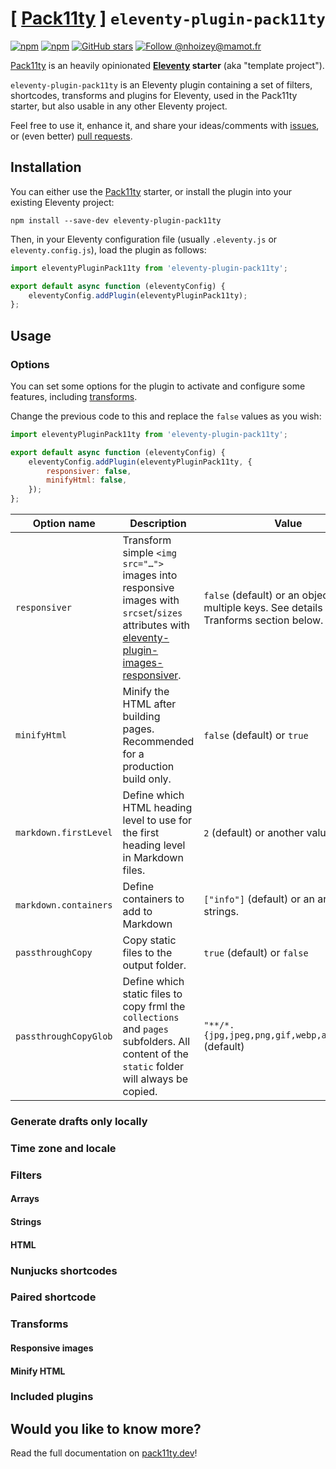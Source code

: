 # [ [Pack11ty](https://pack11ty.dev) ] `eleventy-plugin-pack11ty`

[![npm](https://img.shields.io/npm/v/eleventy-plugin-pack11ty?logo=npm&style=for-the-badge)](https://www.npmjs.com/package/eleventy-plugin-pack11ty)
[![npm](https://img.shields.io/npm/dw/eleventy-plugin-pack11ty?style=for-the-badge&logo=npm)](https://www.npmjs.com/package/eleventy-plugin-pack11ty)
[![GitHub stars](https://img.shields.io/github/stars/nhoizey/eleventy-plugin-pack11ty.svg?style=for-the-badge&logo=github)](https://github.com/nhoizey/eleventy-plugin-pack11ty/stargazers)
[![Follow @nhoizey@mamot.fr](https://img.shields.io/mastodon/follow/000262395?domain=https%3A%2F%2Fmamot.fr&style=for-the-badge&logo=mastodon&logoColor=white&color=6364FF)](https://mamot.fr/@nhoizey)

[Pack11ty](https://pack11ty.dev) is an heavily opinionated **[Eleventy](https://www.11ty.dev/) starter** (aka "template project").

`eleventy-plugin-pack11ty` is an Eleventy plugin containing a set of filters, shortcodes, transforms and plugins for Eleventy, used in the Pack11ty starter, but also usable in any other Eleventy project.

Feel free to use it, enhance it, and share your ideas/comments with [issues](https://github.com/nhoizey/eleventy-plugin-pack11ty/issues/new/choose), or (even better) [pull requests](https://github.com/nhoizey/eleventy-plugin-pack11ty/compare).

## Installation

You can either use the [Pack11ty](https://pack11ty.dev) starter, or install the plugin into your existing Eleventy project:

```shell
npm install --save-dev eleventy-plugin-pack11ty
```

Then, in your Eleventy configuration file (usually `.eleventy.js` or `eleventy.config.js`), load the plugin as follows:

```js
import eleventyPluginPack11ty from 'eleventy-plugin-pack11ty';

export default async function (eleventyConfig) {
	eleventyConfig.addPlugin(eleventyPluginPack11ty);
};
```

## Usage

### Options

You can set some options for the plugin to activate and configure some features, including [transforms](#transforms).

Change the previous code to this and replace the `false` values as you wish:

```js
import eleventyPluginPack11ty from 'eleventy-plugin-pack11ty';

export default async function (eleventyConfig) {
	eleventyConfig.addPlugin(eleventyPluginPack11ty, {
		responsiver: false,
		minifyHtml: false,
	});
};
```

| **Option name**       | **Description**                                                                                                                                                                                           | **Value**                                                                                      |
|-----------------------|-----------------------------------------------------------------------------------------------------------------------------------------------------------------------------------------------------------|------------------------------------------------------------------------------------------------|
| `responsiver`         | Transform simple `<img src="…">` images into responsive images with `srcset`/`sizes` attributes with [eleventy-plugin-images-responsiver](https://nhoizey.github.io/eleventy-plugin-images-responsiver/). | `false` (default) or an object with multiple keys. See details in the Tranforms section below. |
| `minifyHtml`          | Minify the HTML after building pages. Recommended for a production build only.                                                                                                                            | `false` (default) or `true`                                                                    |
| `markdown.firstLevel` | Define which HTML heading level to use for the first heading level in Markdown files.                                                                                                                     | `2` (default) or another value                                                                 |
| `markdown.containers` | Define containers to add to Markdown                                                                                                                                                                      | `["info"]` (default) or an array of strings.                                                   |
| `passthroughCopy`     | Copy static files to the output folder.                                                                                                                                                                   | `true` (default) or `false`                                                                    |
| `passthroughCopyGlob` | Define which static files to copy frml the `collections` and `pages` subfolders. All content of the `static` folder will always be copied.                                                                | `"**/*.{jpg,jpeg,png,gif,webp,avif,svg}"` (default)                                            |

### Generate drafts only locally

### Time zone and locale

### Filters

#### Arrays

#### Strings

#### HTML

### Nunjucks shortcodes

### Paired shortcode

### Transforms

#### Responsive images

#### Minify HTML

### Included plugins

## Would you like to know more?

Read the full documentation on [pack11ty.dev](https://pack11ty.dev/)!

